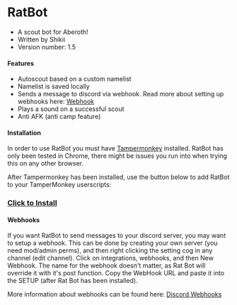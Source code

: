 # RatBot
- A scout bot for Aberoth!
- Written by Shikii
- Version number: 1.5

#### Features
- Autoscout based on a custom namelist
- Namelist is saved locally
- Sends a message to discord via webhook. Read more about setting up webhooks here: [Webhook](https://github.com/Shikster/RatBot#Webhooks)
- Plays a sound on a successful scout
- Anti AFK (anti camp feature)


#### Installation
In order to use RatBot you must have [Tampermonkey](https://www.tampermonkey.net/) installed.
RatBot has only been tested in Chrome, there might be issues you run into when trying this on any other browser.

After Tampermonkey has been installed, use the button below to add RatBot to your TamperMonkey userscripts:
### [Click to Install](https://github.com/Shikster/RatBot/raw/main/RatBot.user.js)

#### Webhooks
If you want RatBot to send messages to your discord server, you may want to setup a webhook.
This can be done by creating your own server (you need mod/admin perms), and then right clicking the setting cog in any channel (edit channel).
Click on integrations, webhooks, and then New Webhook. The name for the webhook doesn't matter, as Rat Bot will override it with it's post function. Copy the WebHook URL and paste it into the SETUP (after Rat Bot has been installed). 

More information about webhooks can be found here:
[Discord Webhooks](https://support.discord.com/hc/en-us/articles/228383668-Intro-to-Webhooks)
